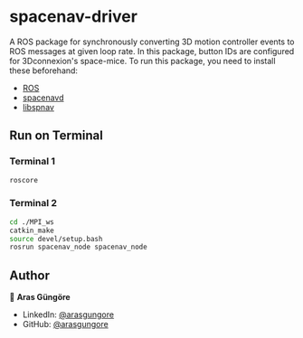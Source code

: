 # spacenav-driver

A ROS package for synchronously converting 3D motion controller events to ROS messages at given loop rate. In this package, button IDs are configured for 3Dconnexion's space-mice. To run this package, you need to install these beforehand:
- [ROS](http://wiki.ros.org/ROS/Installation)
- [spacenavd](https://github.com/FreeSpacenav/spacenavd)
- [libspnav](https://github.com/FreeSpacenav/libspnav)



## Run on Terminal

### Terminal 1

```sh
roscore
```

### Terminal 2

```sh
cd ./MPI_ws
catkin_make
source devel/setup.bash
rosrun spacenav_node spacenav_node
```



## Author

👤 **Aras Güngöre**

* LinkedIn: [@arasgungore](https://www.linkedin.com/in/arasgungore)
* GitHub: [@arasgungore](https://github.com/arasgungore)
